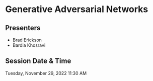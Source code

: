 # Generative Adversarial Networks

## Presenters
- Brad Erickson
- Bardia Khosravi

## Session Date & Time
Tuesday, November 29, 2022
11:30 AM